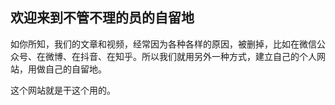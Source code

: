 ## 欢迎来到不管不理的员的自留地

如你所知，我们的文章和视频，经常因为各种各样的原因，被删掉，比如在微信公众号、在微博、在抖音、在知乎。所以我们就用另外一种方式，建立自己的个人网站，用做自己的自留地。

这个网站就是干这个用的。
